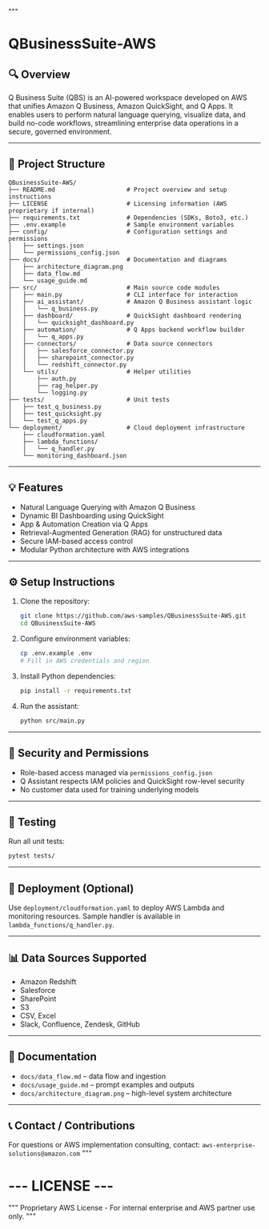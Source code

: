 """
# QBusinessSuite-AWS

## 🔍 Overview
Q Business Suite (QBS) is an AI-powered workspace developed on AWS that unifies Amazon Q Business, Amazon QuickSight, and Q Apps. It enables users to perform natural language querying, visualize data, and build no-code workflows, streamlining enterprise data operations in a secure, governed environment.

---

## 📁 Project Structure
```
QBusinessSuite-AWS/
├── README.md                    # Project overview and setup instructions
├── LICENSE                      # Licensing information (AWS proprietary if internal)
├── requirements.txt             # Dependencies (SDKs, Boto3, etc.)
├── .env.example                 # Sample environment variables
├── config/                      # Configuration settings and permissions
│   ├── settings.json
│   └── permissions_config.json
├── docs/                        # Documentation and diagrams
│   ├── architecture_diagram.png
│   ├── data_flow.md
│   └── usage_guide.md
├── src/                         # Main source code modules
│   ├── main.py                  # CLI interface for interaction
│   ├── ai_assistant/            # Amazon Q Business assistant logic
│   │   └── q_business.py
│   ├── dashboard/               # QuickSight dashboard rendering
│   │   └── quicksight_dashboard.py
│   ├── automation/              # Q Apps backend workflow builder
│   │   └── q_apps.py
│   ├── connectors/              # Data source connectors
│   │   ├── salesforce_connector.py
│   │   ├── sharepoint_connector.py
│   │   └── redshift_connector.py
│   └── utils/                   # Helper utilities
│       ├── auth.py
│       ├── rag_helper.py
│       └── logging.py
├── tests/                       # Unit tests
│   ├── test_q_business.py
│   ├── test_quicksight.py
│   └── test_q_apps.py
└── deployment/                  # Cloud deployment infrastructure
    ├── cloudformation.yaml
    ├── lambda_functions/
    │   └── q_handler.py
    └── monitoring_dashboard.json
```

---

## 💡 Features
- Natural Language Querying with Amazon Q Business
- Dynamic BI Dashboarding using QuickSight
- App & Automation Creation via Q Apps
- Retrieval-Augmented Generation (RAG) for unstructured data
- Secure IAM-based access control
- Modular Python architecture with AWS integrations

---

## ⚙️ Setup Instructions
1. Clone the repository:
   ```bash
   git clone https://github.com/aws-samples/QBusinessSuite-AWS.git
   cd QBusinessSuite-AWS
   ```
2. Configure environment variables:
   ```bash
   cp .env.example .env
   # Fill in AWS credentials and region
   ```
3. Install Python dependencies:
   ```bash
   pip install -r requirements.txt
   ```
4. Run the assistant:
   ```bash
   python src/main.py
   ```

---

## 🔐 Security and Permissions
- Role-based access managed via `permissions_config.json`
- Q Assistant respects IAM policies and QuickSight row-level security
- No customer data used for training underlying models

---

## 🧪 Testing
Run all unit tests:
```bash
pytest tests/
```

---

## 🚀 Deployment (Optional)
Use `deployment/cloudformation.yaml` to deploy AWS Lambda and monitoring resources. Sample handler is available in `lambda_functions/q_handler.py`.

---

## 📊 Data Sources Supported
- Amazon Redshift
- Salesforce
- SharePoint
- S3
- CSV, Excel
- Slack, Confluence, Zendesk, GitHub

---

## 📎 Documentation
- `docs/data_flow.md` – data flow and ingestion
- `docs/usage_guide.md` – prompt examples and outputs
- `docs/architecture_diagram.png` – high-level system architecture

---

## 📞 Contact / Contributions
For questions or AWS implementation consulting, contact: `aws-enterprise-solutions@amazon.com`
"""

# --- LICENSE ---
"""
Proprietary AWS License - For internal enterprise and AWS partner use only.
"""
